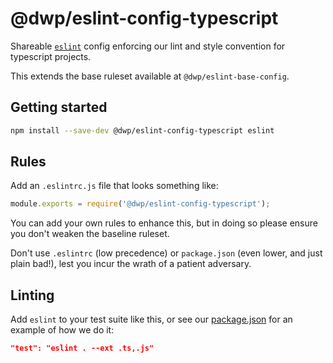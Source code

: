 # @dwp/eslint-config-typescript

Shareable [`eslint`](http://eslint.org) config enforcing our lint and style convention for typescript projects.

This extends the base ruleset available at `@dwp/eslint-base-config`.

## Getting started

```sh
npm install --save-dev @dwp/eslint-config-typescript eslint
```

## Rules

Add an `.eslintrc.js` file that looks something like:

```js
module.exports = require('@dwp/eslint-config-typescript');
```

You can add your own rules to enhance this, but in doing so please ensure you don't weaken the baseline ruleset.

Don't use `.eslintrc` (low precedence) or `package.json` (even lower, and just plain bad!), lest you incur the wrath of a patient adversary.

## Linting

Add `eslint` to your test suite like this, or see our [package.json](package.json) for an example of how we do it:

```json
"test": "eslint . --ext .ts,.js"
```

